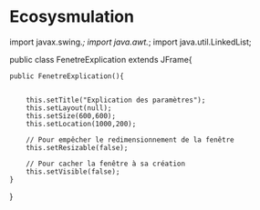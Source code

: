 # Ecosysmulation
import javax.swing.*;
import java.awt.*;
import java.util.LinkedList;

public class FenetreExplication extends JFrame{
    

    public FenetreExplication(){


        this.setTitle("Explication des paramètres");
        this.setLayout(null);
        this.setSize(600,600);
        this.setLocation(1000,200);
    
        // Pour empêcher le redimensionnement de la fenêtre
        this.setResizable(false);
        
        // Pour cacher la fenêtre à sa création
        this.setVisible(false);
    }
}
